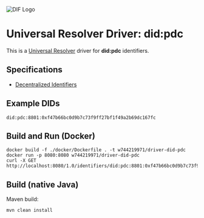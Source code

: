 ![DIF Logo](https://raw.githubusercontent.com/decentralized-identity/universal-resolver/master/docs/logo-dif.png)

# Universal Resolver Driver: did:pdc

This is a [Universal Resolver](https://github.com/decentralized-identity/universal-resolver/) driver for  **did:pdc** 
identifiers.

## Specifications

* [Decentralized Identifiers](https://www.w3.org/TR/did-core/)

## Example DIDs

```
did:pdc:8801:0xf47b66bc0d9b7c73f9ff27bf1f49a2b69dc167fc
```
## Build and Run (Docker)

```
docker build -f ./docker/Dockerfile . -t w744219971/driver-did-pdc
docker run -p 8080:8080 w744219971/driver-did-pdc
curl -X GET http://localhost:8080/1.0/identifiers/did:pdc:8801:0xf47b66bc0d9b7c73f9ff27bf1f49a2b69dc167fc
```

## Build (native Java)

Maven build:

	mvn clean install
